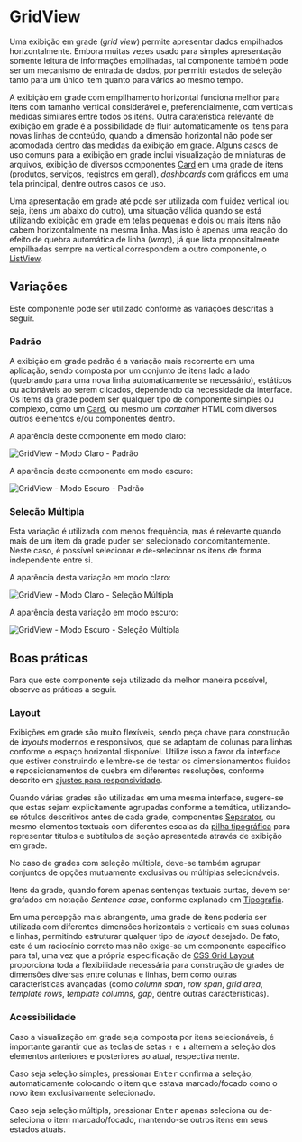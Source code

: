 # GridView

Uma exibição em grade (_grid view_) permite apresentar dados empilhados horizontalmente. Embora muitas vezes usado para simples apresentação somente leitura de informações empilhadas, tal componente também pode ser um mecanismo de entrada de dados, por permitir estados de seleção tanto para um único item quanto para vários ao mesmo tempo.

A exibição em grade com empilhamento horizontal funciona melhor para itens com tamanho vertical considerável e, preferencialmente, com verticais medidas similares entre todos os itens. Outra caraterística relevante de exibição em grade é a possibilidade de fluir automaticamente os itens para novas linhas de conteúdo, quando a dimensão horizontal não pode ser acomodada dentro das medidas da exibição em grade. Alguns casos de uso comuns para a exibição em grade inclui visualização de miniaturas de arquivos, exibição de diversos componentes [Card](./card.md) em uma grade de itens (produtos, serviços, registros em geral), _dashboards_ com gráficos em uma tela principal, dentre outros casos de uso.

Uma apresentação em grade até pode ser utilizada com fluidez vertical (ou seja, itens um abaixo do outro), uma situação válida quando se está utilizando exibição em grade em telas pequenas e dois ou mais itens não cabem horizontalmente na mesma linha. Mas isto é apenas uma reação do efeito de quebra automática de linha (_wrap_), já que lista propositalmente empilhadas sempre na vertical correspondem a outro componente, o [ListView](./list-view.md).

## Variações

Este componente pode ser utilizado conforme as variações descritas a seguir.

### Padrão

A exibição em grade padrão é a variação mais recorrente em uma aplicação, sendo composta por um conjunto de itens lado a lado (quebrando para uma nova linha automaticamente se necessário), estáticos ou acionáveis ao serem clicados, dependendo da necessidade da interface. Os items da grade podem ser qualquer tipo de componente simples ou complexo, como um [Card](./card.md), ou mesmo um _container_ HTML com diversos outros elementos e/ou componentes dentro.

A aparência deste componente em modo claro:

![GridView - Modo Claro - Padrão](~@source/assets/images/component-gridview-light-standard.png)

A aparência deste componente em modo escuro:

![GridView - Modo Escuro - Padrão](~@source/assets/images/component-gridview-dark-standard.png)

### Seleção Múltipla

Esta variação é utilizada com menos frequência, mas é relevante quando mais de um item da grade puder ser selecionado concomitantemente. Neste caso, é possível selecionar e de-selecionar os itens de forma independente entre si.

A aparência desta variação em modo claro:

![GridView - Modo Claro - Seleção Múltipla](~@source/assets/images/component-gridview-light-multiselect.png)

A aparência desta variação em modo escuro:

![GridView - Modo Escuro - Seleção Múltipla](~@source/assets/images/component-gridview-dark-multiselect.png)

## Boas práticas

Para que este componente seja utilizado da melhor maneira possível, observe as práticas a seguir.

### Layout

Exibições em grade são muito flexíveis, sendo peça chave para construção de _layouts_ modernos e responsivos, que se adaptam de colunas para linhas conforme o espaço horizontal disponível. Utilize isso a favor da interface que estiver construindo e lembre-se de testar os dimensionamentos fluidos e reposicionamentos de quebra em diferentes resoluções, conforme descrito em [ajustes para responsividade](../guia-visual/dimensoes-e-espacamentos.md#ajustes-para-responsividade).

Quando várias grades são utilizadas em uma mesma interface, sugere-se que estas sejam explicitamente agrupadas conforme a temática, utilizando-se rótulos descritivos antes de cada grade, componentes [Separator](./separator.md), ou mesmo elementos textuais com diferentes escalas da [pilha tipográfica](../guia-visual/tipografia.md#pilha-tipográfica) para representar títulos e subtítulos da seção apresentada através de exibição em grade.

No caso de grades com seleção múltipla, deve-se também agrupar conjuntos de opções mutuamente exclusivas ou múltiplas selecionáveis.

Itens da grade, quando forem apenas sentenças textuais curtas, devem ser grafados em notação _Sentence case_, conforme explanado em [Tipografia](../guia-visual/tipografia.md#regras-de-formatação).

Em uma percepção mais abrangente, uma grade de itens poderia ser utilizada com diferentes dimensões horizontais e verticais em suas colunas e linhas, permitindo estruturar qualquer tipo de _layout_ desejado. De fato, este é um raciocínio correto mas não exige-se um componente específico para tal, uma vez que a própria especificação de [CSS Grid Layout](https://developer.mozilla.org/pt-BR/docs/Web/CSS/CSS_Grid_Layout) proporciona toda a flexibilidade necessária para construção de grades de dimensões diversas entre colunas e linhas, bem como outras características avançadas (como _column span_, _row span_, _grid area_, _template rows_, _template columns_, _gap_, dentre outras características).

### Acessibilidade

Caso a visualização em grade seja composta por itens selecionáveis, é importante garantir que as teclas de setas <kbd>&uarr;</kbd> e <kbd>&darr;</kbd> alternem a seleção dos elementos anteriores e posteriores ao atual, respectivamente.

Caso seja seleção simples, pressionar <kbd>Enter</kbd> confirma a seleção, automaticamente colocando o item que estava marcado/focado como o novo item exclusivamente selecionado.

Caso seja seleção múltipla, pressionar <kbd>Enter</kbd> apenas seleciona ou de-seleciona o item marcado/focado, mantendo-se outros itens em seus estados atuais.
